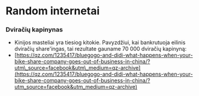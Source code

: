 # Random internetai

### Dviračių kapinynas

* Kinijos masteliai yra tiesiog kitokie. Pavyzdžiui, kai bankrutuoja eilinis dviračių share'ingas, tai rezultate gauname 70 000 dviračių kapinyną:
* [https://qz.com/1235417/bluegogo-and-didi-what-happens-when-your-bike-share-company-goes-out-of-business-in-china/?utm\_source=facebook&utm\_medium=qz-archive](https://qz.com/1235417/bluegogo-and-didi-what-happens-when-your-bike-share-company-goes-out-of-business-in-china/?utm_source=facebook&utm_medium=qz-archive)

